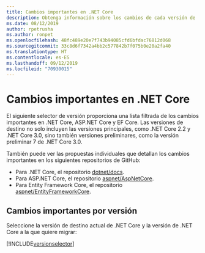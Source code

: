 ```yaml
---
title: Cambios importantes en .NET Core
description: Obtenga información sobre los cambios de cada versión de .NET Core.
ms.date: 08/12/2019
author: rpetrusha
ms.author: ronpet
ms.openlocfilehash: 48fc489e20e7f743b94085cfd6bfdac76812d068
ms.sourcegitcommit: 33c8d6f7342a4bb2c577842b7f075b0e20a2fa40
ms.translationtype: HT
ms.contentlocale: es-ES
ms.lasthandoff: 09/12/2019
ms.locfileid: "70930015"
---
```

# <a name="net-core-breaking-changes"></a>Cambios importantes en .NET Core

El siguiente selector de versión proporciona una lista filtrada de los cambios importantes en .NET Core, ASP.NET Core y EF Core. Las versiones de destino no solo incluyen las versiones principales, como .NET Core 2.2 y .NET Core 3.0, sino también versiones preliminares, como la versión preliminar 7 de .NET Core 3.0.

También puede ver las propuestas individuales que detallan los cambios importantes en los siguientes repositorios de GitHub:

- Para .NET Core, el repositorio [dotnet/docs](https://github.com/dotnet/docs/issues?q=is%3Aopen+is%3Aissue+label%3Abreaking-change).
- Para ASP.NET Core, el repositorio [aspnet/AspNetCore](https://github.com/aspnet/AspNetCore/issues?q=is%3Aopen+is%3Aissue+label%3Abreaking-change).
- Para Entity Framework Core, el repositorio [aspnet/EntityFrameworkCore](https://github.com/aspnet/EntityFrameworkCore/issues?q=is%3Aopen+is%3Aissue+label%3Abreaking-change).

## <a name="breaking-changes-by-version"></a>Cambios importantes por versión

Seleccione la versión de destino actual de .NET Core y la versión de .NET Core a la que quiere migrar:

[!INCLUDE[versionselector](~/includes/core-changes/versionselector.md)]
